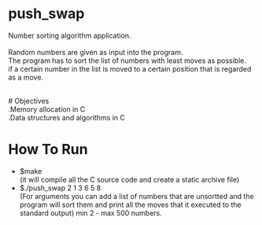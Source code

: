 # push_swap
Number sorting algorithm application.
<br />
<br />
Random numbers are given as input into the program. <br />
The program has to sort the list of numbers with least moves as possible. <br />
if a certain number in the list is moved to a certain position that is regarded as a move. <br />

<br />
# Objectives <br />
.Memory allocation in C<br />
.Data structures and algorithms in C<br />

# How To Run <br />
- $make <br />
(it will compile all the C source code and create a static archive file)
- $./push_swap 2 1 3 6 5 8  <br />
(For arguments you can add a list of numbers that are unsortted and the program will sort them and print all the moves that it executed to the standard output) min 2 - max 500 numbers.
